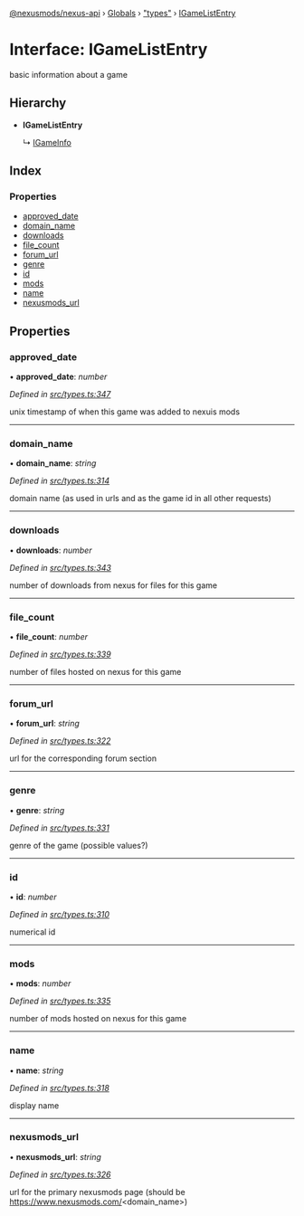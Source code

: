 [@nexusmods/nexus-api](../README.md) › [Globals](../globals.md) › ["types"](../modules/_types_.md) › [IGameListEntry](_types_.igamelistentry.md)

# Interface: IGameListEntry

basic information about a game

## Hierarchy

* **IGameListEntry**

  ↳ [IGameInfo](_types_.igameinfo.md)

## Index

### Properties

* [approved_date](_types_.igamelistentry.md#approved_date)
* [domain_name](_types_.igamelistentry.md#domain_name)
* [downloads](_types_.igamelistentry.md#downloads)
* [file_count](_types_.igamelistentry.md#file_count)
* [forum_url](_types_.igamelistentry.md#forum_url)
* [genre](_types_.igamelistentry.md#genre)
* [id](_types_.igamelistentry.md#id)
* [mods](_types_.igamelistentry.md#mods)
* [name](_types_.igamelistentry.md#name)
* [nexusmods_url](_types_.igamelistentry.md#nexusmods_url)

## Properties

###  approved_date

• **approved_date**: *number*

*Defined in [src/types.ts:347](https://github.com/Nexus-Mods/node-nexus-api/blob/af3f187/src/types.ts#L347)*

unix timestamp of when this game was added to nexuis mods

___

###  domain_name

• **domain_name**: *string*

*Defined in [src/types.ts:314](https://github.com/Nexus-Mods/node-nexus-api/blob/af3f187/src/types.ts#L314)*

domain name (as used in urls and as the game id in all other requests)

___

###  downloads

• **downloads**: *number*

*Defined in [src/types.ts:343](https://github.com/Nexus-Mods/node-nexus-api/blob/af3f187/src/types.ts#L343)*

number of downloads from nexus for files for this game

___

###  file_count

• **file_count**: *number*

*Defined in [src/types.ts:339](https://github.com/Nexus-Mods/node-nexus-api/blob/af3f187/src/types.ts#L339)*

number of files hosted on nexus for this game

___

###  forum_url

• **forum_url**: *string*

*Defined in [src/types.ts:322](https://github.com/Nexus-Mods/node-nexus-api/blob/af3f187/src/types.ts#L322)*

url for the corresponding forum section

___

###  genre

• **genre**: *string*

*Defined in [src/types.ts:331](https://github.com/Nexus-Mods/node-nexus-api/blob/af3f187/src/types.ts#L331)*

genre of the game
(possible values?)

___

###  id

• **id**: *number*

*Defined in [src/types.ts:310](https://github.com/Nexus-Mods/node-nexus-api/blob/af3f187/src/types.ts#L310)*

numerical id

___

###  mods

• **mods**: *number*

*Defined in [src/types.ts:335](https://github.com/Nexus-Mods/node-nexus-api/blob/af3f187/src/types.ts#L335)*

number of mods hosted on nexus for this game

___

###  name

• **name**: *string*

*Defined in [src/types.ts:318](https://github.com/Nexus-Mods/node-nexus-api/blob/af3f187/src/types.ts#L318)*

display name

___

###  nexusmods_url

• **nexusmods_url**: *string*

*Defined in [src/types.ts:326](https://github.com/Nexus-Mods/node-nexus-api/blob/af3f187/src/types.ts#L326)*

url for the primary nexusmods page (should be https://www.nexusmods.com/<domain_name>)
